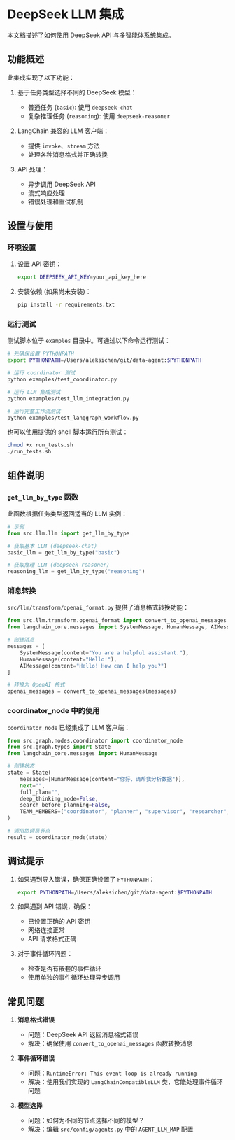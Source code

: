# DeepSeek LLM 集成

本文档描述了如何使用 DeepSeek API 与多智能体系统集成。

## 功能概述

此集成实现了以下功能：

1. 基于任务类型选择不同的 DeepSeek 模型：
   - 普通任务 (`basic`): 使用 `deepseek-chat`
   - 复杂推理任务 (`reasoning`): 使用 `deepseek-reasoner`

2. LangChain 兼容的 LLM 客户端：
   - 提供 `invoke`、`stream` 方法
   - 处理各种消息格式并正确转换

3. API 处理：
   - 异步调用 DeepSeek API
   - 流式响应处理
   - 错误处理和重试机制

## 设置与使用

### 环境设置

1. 设置 API 密钥：
   ```bash
   export DEEPSEEK_API_KEY=your_api_key_here
   ```

2. 安装依赖 (如果尚未安装)：
   ```bash
   pip install -r requirements.txt
   ```

### 运行测试

测试脚本位于 `examples` 目录中。可通过以下命令运行测试：

```bash
# 先确保设置 PYTHONPATH
export PYTHONPATH=/Users/aleksichen/git/data-agent:$PYTHONPATH

# 运行 coordinator 测试
python examples/test_coordinator.py

# 运行 LLM 集成测试
python examples/test_llm_integration.py

# 运行完整工作流测试
python examples/test_langgraph_workflow.py
```

也可以使用提供的 shell 脚本运行所有测试：

```bash
chmod +x run_tests.sh
./run_tests.sh
```

## 组件说明

### `get_llm_by_type` 函数

此函数根据任务类型返回适当的 LLM 实例：

```python
# 示例
from src.llm.llm import get_llm_by_type

# 获取基本 LLM (deepseek-chat)
basic_llm = get_llm_by_type("basic")

# 获取推理 LLM (deepseek-reasoner)
reasoning_llm = get_llm_by_type("reasoning")
```

### 消息转换

`src/llm/transform/openai_format.py` 提供了消息格式转换功能：

```python
from src.llm.transform.openai_format import convert_to_openai_messages
from langchain_core.messages import SystemMessage, HumanMessage, AIMessage

# 创建消息
messages = [
    SystemMessage(content="You are a helpful assistant."),
    HumanMessage(content="Hello!"),
    AIMessage(content="Hello! How can I help you?")
]

# 转换为 OpenAI 格式
openai_messages = convert_to_openai_messages(messages)
```

### coordinator_node 中的使用

`coordinator_node` 已经集成了 LLM 客户端：

```python
from src.graph.nodes.coordinator import coordinator_node
from src.graph.types import State
from langchain_core.messages import HumanMessage

# 创建状态
state = State(
    messages=[HumanMessage(content="你好，请帮我分析数据")],
    next="",
    full_plan="",
    deep_thinking_mode=False,
    search_before_planning=False,
    TEAM_MEMBERS=["coordinator", "planner", "supervisor", "researcher", "coder", "browser", "reporter"]
)

# 调用协调员节点
result = coordinator_node(state)
```

## 调试提示

1. 如果遇到导入错误，确保正确设置了 `PYTHONPATH`：
   ```bash
   export PYTHONPATH=/Users/aleksichen/git/data-agent:$PYTHONPATH
   ```

2. 如果遇到 API 错误，确保：
   - 已设置正确的 API 密钥
   - 网络连接正常
   - API 请求格式正确

3. 对于事件循环问题：
   - 检查是否有嵌套的事件循环
   - 使用单独的事件循环处理异步调用

## 常见问题

1. **消息格式错误**
   - 问题：DeepSeek API 返回消息格式错误
   - 解决：确保使用 `convert_to_openai_messages` 函数转换消息

2. **事件循环错误**
   - 问题：`RuntimeError: This event loop is already running`
   - 解决：使用我们实现的 `LangChainCompatibleLLM` 类，它能处理事件循环问题

3. **模型选择**
   - 问题：如何为不同的节点选择不同的模型？
   - 解决：编辑 `src/config/agents.py` 中的 `AGENT_LLM_MAP` 配置
